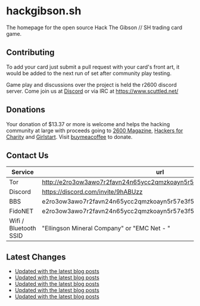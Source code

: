 # hackgibson.sh
The homepage for the open source Hack The Gibson // SH trading card game.


## Contributing

To add your card just submit a pull request with your card's front art, it would be added to the next run of set after community play testing.

Game play and discussions over the project is held the r2600 discord server. Come join us at [Discord](https://discord.com/invite/9hABUzz) or via IRC at https://www.scuttled.net/


## Donations

Your donation of $13.37 or more is welcome and helps the hacking community at large with proceeds going to [2600 Magazine](https://2600.com/), [Hackers for Charity](https://hackersforcharity.org) and [Girlstart](https://girlstart.org).  Visit [buymeacoffee](https://www.buymeacoffee.com/hackgibson.sh) to donate.


## Contact Us

Service | url
-|-
Tor | http://e2ro3ow3awo7r2favn24n65ycc2qmzkoayn5r57e3f56nvjwdcgg32ad.onion
Discord | https://discord.com/invite/9hABUzz
BBS | e2ro3ow3awo7r2favn24n65ycc2qmzkoayn5r57e3f56nvjwdcgg32ad.onion:23
FidoNET | e2ro3ow3awo7r2favn24n65ycc2qmzkoayn5r57e3f56nvjwdcgg32ad.onion:24554
Wifi / Bluetooth SSID | "Ellingson Mineral Company" or "EMC Net - <fidonet address>"

## Latest Changes
<!-- BLOG-POST-LIST:START -->
- [Updated with the latest blog posts](https://github.com/DFW2600/hackgibson.sh/commit/ef83f82ef36e1374f4102e8557c1220885b9b6f1)
- [Updated with the latest blog posts](https://github.com/DFW2600/hackgibson.sh/commit/2518380833d5d3e4c2af63824028e7de80b15c43)
- [Updated with the latest blog posts](https://github.com/DFW2600/hackgibson.sh/commit/bb26faaed8f8f3d7838f8cd39daa827419ae786c)
- [Updated with the latest blog posts](https://github.com/DFW2600/hackgibson.sh/commit/3990fd2e71b9ba5e67e89bde817ec3989c28636b)
- [Updated with the latest blog posts](https://github.com/DFW2600/hackgibson.sh/commit/6082d966075118f1d0a952ec4d83a2ce822449aa)
<!-- BLOG-POST-LIST:END -->
